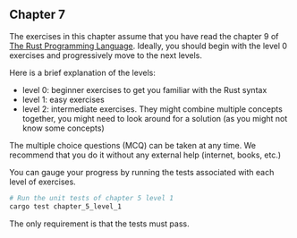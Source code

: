 ## Chapter 7

The exercises in this chapter assume that you have read the chapter 9 of [The Rust Programming Language](https://doc.rust-lang.org/book/ch09-00-error-handling.html).
Ideally, you should begin with the level 0 exercises and progressively move to the next levels.

Here is a brief explanation of the levels:

- level 0: beginner exercises to get you familiar with the Rust syntax
- level 1: easy exercises
- level 2: intermediate exercises. They might combine multiple concepts together, you might need to look around for a solution (as you might not know some concepts)

The multiple choice questions (MCQ) can be taken at any time. We recommend that you do it without any external help (internet, books, etc.)

You can gauge your progress by running the tests associated with each level of exercises.

```sh
# Run the unit tests of chapter 5 level 1
cargo test chapter_5_level_1
```

The only requirement is that the tests must pass.
